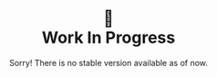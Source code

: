 <div align="center">
<h1>🚧<br>Work In Progress</h1>
<p>Sorry! There is no stable version available as of now.<p>
</div>